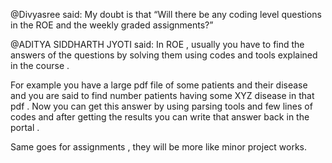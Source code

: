 @Divyasree said: My doubt is that “Will there be any coding level questions in the ROE and the weekly graded assignments?”


@ADITYA SIDDHARTH JYOTI said: In ROE , usually you have to find the answers of the questions by solving them using codes and tools explained in the course .


For example you have a large pdf file of some patients and their disease and you are said to find number patients having some XYZ disease in that pdf . Now you can get this answer by using parsing tools and few lines of codes and after getting the results you can write that answer back in the portal .


Same goes for assignments , they will be more like minor project works.

